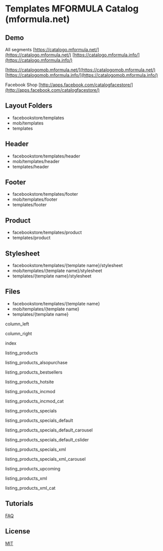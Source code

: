 # Templates MFORMULA Catalog (mformula.net)

## Demo

All segments
[https://catalogo.mformula.net/](https://catalogo.mformula.net/)
[https://catalogo.mformula.info/](https://catalogo.mformula.info/)

[https://catalogomob.mformula.net/](https://catalogomob.mformula.net/)
[https://catalogomob.mformula.info/](https://catalogomob.mformula.info/)

Facebook Shop
[http://apps.facebook.com/catalogfacestore/](http://apps.facebook.com/catalogfacestore/)

## Layout Folders

- facebookstore/templates
- mob/templates
- templates

## Header

- facebookstore/templates/header
- mob/templates/header
- templates/header

## Footer

- facebookstore/templates/footer
- mob/templates/footer
- templates/footer

## Product

- facebookstore/templates/product
- templates/product

## Stylesheet

- facebookstore/templates/{template name}/stylesheet
- mob/templates/{template name}/stylesheet
- templates/{template name}/stylesheet

## Files

- facebookstore/templates/{template name}
- mob/templates/{template name}
- templates/{template name}

column_left

column_right

index

listing_products

listing_products_alsopurchase

listing_products_bestsellers

listing_products_hotsite

listing_products_incmod

listing_products_incmod_cat

listing_products_specials

listing_products_specials_default

listing_products_specials_default_carousel

listing_products_specials_default_cslider

listing_products_specials_xml

listing_products_specials_xml_carousel

listing_products_upcoming

listing_products_xml

listing_products_xml_cat

## Tutorials

[FAQ](https://faq.mformula.net/category/147/layout.html)

## License
[MIT](https://choosealicense.com/licenses/mit/)